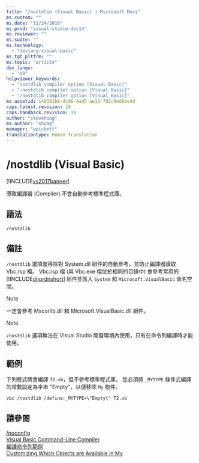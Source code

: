 ```yaml
---
title: "/nostdlib (Visual Basic) | Microsoft Docs"
ms.custom: ""
ms.date: "11/24/2016"
ms.prod: "visual-studio-dev14"
ms.reviewer: ""
ms.suite: ""
ms.technology: 
  - "devlang-visual-basic"
ms.tgt_pltfrm: ""
ms.topic: "article"
dev_langs: 
  - "VB"
helpviewer_keywords: 
  - "nostdlib compiler option [Visual Basic]"
  - "-nostdlib compiler option [Visual Basic]"
  - "/nostdlib compiler option [Visual Basic]"
ms.assetid: 140381b8-dc96-4ad5-ae11-792c9ed0be4d
caps.latest.revision: 18
caps.handback.revision: 18
author: "stevehoag"
ms.author: "shoag"
manager: "wpickett"
translationtype: Human Translation
---
```

# /nostdlib (Visual Basic)
[!INCLUDE[vs2017banner](../../../csharp/includes/vs2017banner.md)]

導致編譯器 \(Compiler\) 不會自動參考標準程式庫。  
  
## 語法  
  
```  
/nostdlib  
```  
  
## 備註  
 `/nostdlib` 選項會移除對 System.dll 組件的自動參考，並防止編譯器讀取 Vbc.rsp 檔。  Vbc.rsp 檔 \(與 Vbc.exe 檔位於相同的目錄中\) 會參考常用的 [!INCLUDE[dnprdnshort](../../../csharp/getting-started/includes/dnprdnshort_md.md)] 組件並匯入 `System` 和 `Microsoft.VisualBasic` 命名空間。  
  
> [!NOTE]
>  一定會參考 Mscorlib.dll 和 Microsoft.VisualBasic.dll 組件。  
  
> [!NOTE]
>  `/nostdlib` 選項無法在 Visual Studio 開發環境內使用，只有在命令列編譯時才能使用。  
  
## 範例  
 下列程式碼會編譯 `T2.vb`，但不參考標準程式庫。  您必須將 `_MYTYPE` 條件式編譯的常數設定為字串 "Empty"，以便移除 `My` 物件。  
  
```  
vbc /nostdlib /define:_MYTYPE=\"Empty\" T2.vb  
```  
  
## 請參閱  
 [\/noconfig](../../../visual-basic/reference/command-line-compiler/noconfig.md)   
 [Visual Basic Command\-Line Compiler](../../../visual-basic/reference/command-line-compiler/index.md)   
 [編譯命令列範例](../../../visual-basic/reference/command-line-compiler/sample-compilation-command-lines.md)   
 [Customizing Which Objects are Available in My](../../../visual-basic/developing-apps/customizing-extending-my/customizing-which-objects-are-available-in-my.md)